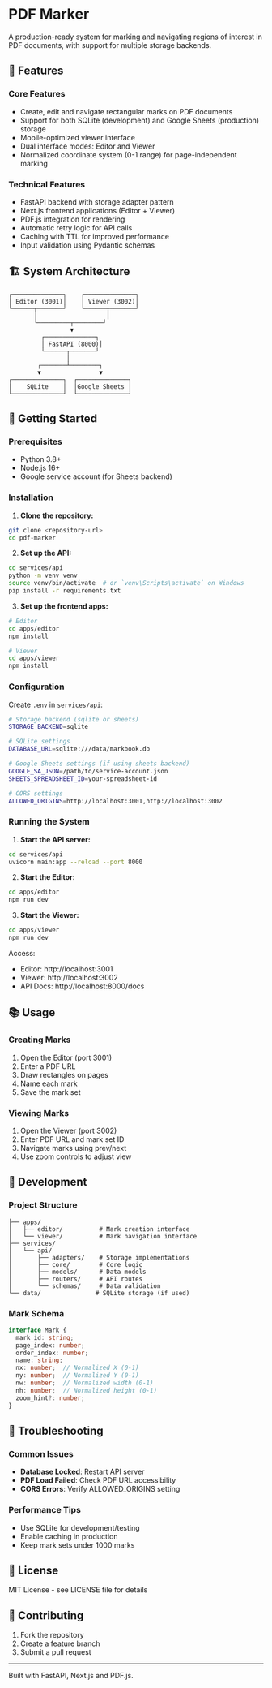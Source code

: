 # PDF Marker

A production-ready system for marking and navigating regions of interest in PDF documents, with support for multiple storage backends.

## 🌟 Features

### Core Features
- Create, edit and navigate rectangular marks on PDF documents 
- Support for both SQLite (development) and Google Sheets (production) storage
- Mobile-optimized viewer interface
- Dual interface modes: Editor and Viewer
- Normalized coordinate system (0-1 range) for page-independent marking

### Technical Features
- FastAPI backend with storage adapter pattern
- Next.js frontend applications (Editor + Viewer)
- PDF.js integration for rendering
- Automatic retry logic for API calls
- Caching with TTL for improved performance
- Input validation using Pydantic schemas

## 🏗️ System Architecture

```
┌──────────────┐    ┌──────────────┐
│ Editor (3001)│    │ Viewer (3002)│
└──────┬───────┘    └──────┬───────┘
       │                   │
       └─────────┬────────┘
                 ▼
         ┌──────────────┐
         │ FastAPI (8000)│
         └──────┬───────┘
                │
        ┌───────┴────────┐
        ▼                ▼
┌──────────────┐  ┌──────────────┐
│    SQLite    │  │Google Sheets │
└──────────────┘  └──────────────┘
```

## 🚀 Getting Started

### Prerequisites
- Python 3.8+
- Node.js 16+
- Google service account (for Sheets backend)

### Installation

1. **Clone the repository:**
```bash
git clone <repository-url>
cd pdf-marker
```

2. **Set up the API:**
```bash
cd services/api
python -m venv venv
source venv/bin/activate  # or `venv\Scripts\activate` on Windows
pip install -r requirements.txt
```

3. **Set up the frontend apps:**
```bash
# Editor
cd apps/editor
npm install

# Viewer
cd apps/viewer
npm install
```

### Configuration

Create `.env` in `services/api`:

```bash
# Storage backend (sqlite or sheets)
STORAGE_BACKEND=sqlite

# SQLite settings
DATABASE_URL=sqlite:///data/markbook.db

# Google Sheets settings (if using sheets backend)
GOOGLE_SA_JSON=/path/to/service-account.json
SHEETS_SPREADSHEET_ID=your-spreadsheet-id

# CORS settings
ALLOWED_ORIGINS=http://localhost:3001,http://localhost:3002
```

### Running the System

1. **Start the API server:**
```bash
cd services/api
uvicorn main:app --reload --port 8000
```

2. **Start the Editor:**
```bash
cd apps/editor
npm run dev
```

3. **Start the Viewer:**
```bash
cd apps/viewer
npm run dev
```

Access:
- Editor: http://localhost:3001
- Viewer: http://localhost:3002 
- API Docs: http://localhost:8000/docs

## 📚 Usage

### Creating Marks
1. Open the Editor (port 3001)
2. Enter a PDF URL
3. Draw rectangles on pages
4. Name each mark
5. Save the mark set

### Viewing Marks
1. Open the Viewer (port 3002)
2. Enter PDF URL and mark set ID
3. Navigate marks using prev/next
4. Use zoom controls to adjust view

## 🔧 Development

### Project Structure
```
├── apps/
│   ├── editor/          # Mark creation interface
│   └── viewer/          # Mark navigation interface
├── services/
│   └── api/
│       ├── adapters/    # Storage implementations
│       ├── core/        # Core logic
│       ├── models/      # Data models
│       ├── routers/     # API routes
│       └── schemas/     # Data validation
└── data/               # SQLite storage (if used)
```

### Mark Schema
```typescript
interface Mark {
  mark_id: string;
  page_index: number;
  order_index: number;
  name: string;
  nx: number;  // Normalized X (0-1)
  ny: number;  // Normalized Y (0-1)
  nw: number;  // Normalized width (0-1)  
  nh: number;  // Normalized height (0-1)
  zoom_hint?: number;
}
```

## 🐛 Troubleshooting

### Common Issues
- **Database Locked**: Restart API server
- **PDF Load Failed**: Check PDF URL accessibility
- **CORS Errors**: Verify ALLOWED_ORIGINS setting

### Performance Tips
- Use SQLite for development/testing
- Enable caching in production
- Keep mark sets under 1000 marks

## 📄 License

MIT License - see LICENSE file for details

## 🤝 Contributing

1. Fork the repository
2. Create a feature branch
3. Submit a pull request

---

Built with FastAPI, Next.js and PDF.js.